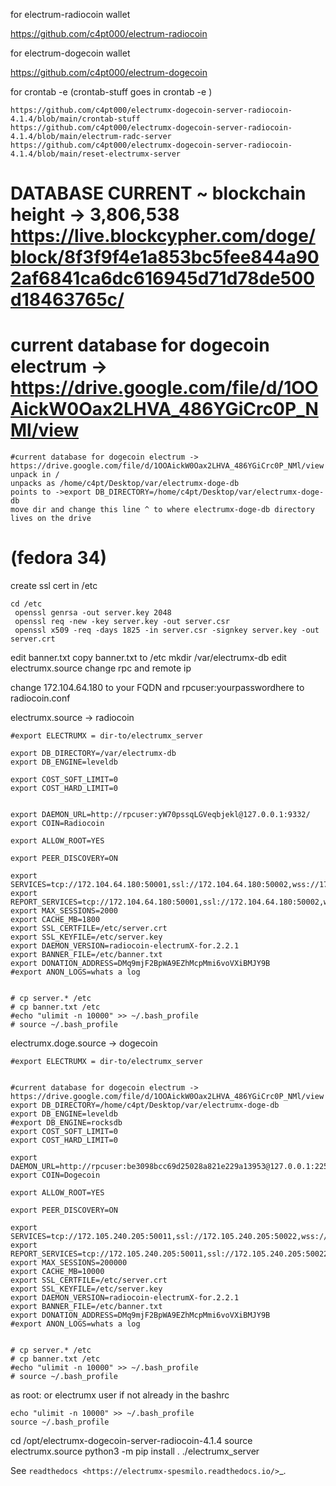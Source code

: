 
 for electrum-radiocoin wallet

https://github.com/c4pt000/electrum-radiocoin

for electrum-dogecoin wallet

https://github.com/c4pt000/electrum-dogecoin

for crontab -e (crontab-stuff goes in crontab -e )

```
https://github.com/c4pt000/electrumx-dogecoin-server-radiocoin-4.1.4/blob/main/crontab-stuff
https://github.com/c4pt000/electrumx-dogecoin-server-radiocoin-4.1.4/blob/main/electrum-radc-server
https://github.com/c4pt000/electrumx-dogecoin-server-radiocoin-4.1.4/blob/main/reset-electrumx-server
```

# DATABASE CURRENT ~ blockchain height -> 3,806,538  https://live.blockcypher.com/doge/block/8f3f9f4e1a853bc5fee844a902af6841ca6dc616945d71d78de500d18463765c/

# current database for dogecoin electrum -> https://drive.google.com/file/d/1OOAickW0Oax2LHVA_486YGiCrc0P_NMl/view

```
#current database for dogecoin electrum -> https://drive.google.com/file/d/1OOAickW0Oax2LHVA_486YGiCrc0P_NMl/view
unpack in / 
unpacks as /home/c4pt/Desktop/var/electrumx-doge-db
points to ->export DB_DIRECTORY=/home/c4pt/Desktop/var/electrumx-doge-db
move dir and change this line ^ to where electrumx-doge-db directory lives on the drive
```

# (fedora 34)

create ssl cert in /etc
```
cd /etc
 openssl genrsa -out server.key 2048
 openssl req -new -key server.key -out server.csr
 openssl x509 -req -days 1825 -in server.csr -signkey server.key -out server.crt
```
edit banner.txt
copy banner.txt to /etc
mkdir /var/electrumx-db
edit electrumx.source
change rpc and remote ip

change 172.104.64.180 to your FQDN and rpcuser:yourpasswordhere to radiocoin.conf

electrumx.source -> radiocoin
```
#export ELECTRUMX = dir-to/electrumx_server

export DB_DIRECTORY=/var/electrumx-db
export DB_ENGINE=leveldb

export COST_SOFT_LIMIT=0
export COST_HARD_LIMIT=0


export DAEMON_URL=http://rpcuser:yW70pssqLGVeqbjekl@127.0.0.1:9332/
export COIN=Radiocoin

export ALLOW_ROOT=YES

export PEER_DISCOVERY=ON

export SERVICES=tcp://172.104.64.180:50001,ssl://172.104.64.180:50002,wss://172.104.64.180:50004,rpc://
export REPORT_SERVICES=tcp://172.104.64.180:50001,ssl://172.104.64.180:50002,wss://172.104.64.180:50004
export MAX_SESSIONS=2000
export CACHE_MB=1800
export SSL_CERTFILE=/etc/server.crt
export SSL_KEYFILE=/etc/server.key
export DAEMON_VERSION=radiocoin-electrumX-for.2.2.1
export BANNER_FILE=/etc/banner.txt
export DONATION_ADDRESS=DMq9mjF2BpWA9EZhMcpMmi6voVXiBMJY9B
#export ANON_LOGS=whats a log


# cp server.* /etc
# cp banner.txt /etc
#echo "ulimit -n 10000" >> ~/.bash_profile
# source ~/.bash_profile
```

electrumx.doge.source -> dogecoin

```
#export ELECTRUMX = dir-to/electrumx_server


#current database for dogecoin electrum -> https://drive.google.com/file/d/1OOAickW0Oax2LHVA_486YGiCrc0P_NMl/view
export DB_DIRECTORY=/home/c4pt/Desktop/var/electrumx-doge-db
export DB_ENGINE=leveldb
#export DB_ENGINE=rocksdb
export COST_SOFT_LIMIT=0
export COST_HARD_LIMIT=0

export DAEMON_URL=http://rpcuser:be3098bcc69d25028a821e229a13953@127.0.0.1:22556/
export COIN=Dogecoin

export ALLOW_ROOT=YES

export PEER_DISCOVERY=ON

export SERVICES=tcp://172.105.240.205:50011,ssl://172.105.240.205:50022,wss://172.105.240.205:50044,rpc://:8001
export REPORT_SERVICES=tcp://172.105.240.205:50011,ssl://172.105.240.205:50022,wss://172.105.240.205:50044
export MAX_SESSIONS=200000
export CACHE_MB=10000
export SSL_CERTFILE=/etc/server.crt
export SSL_KEYFILE=/etc/server.key
export DAEMON_VERSION=radiocoin-electrumX-for.2.2.1
export BANNER_FILE=/etc/banner.txt
export DONATION_ADDRESS=DMq9mjF2BpWA9EZhMcpMmi6voVXiBMJY9B
#export ANON_LOGS=whats a log


# cp server.* /etc
# cp banner.txt /etc
#echo "ulimit -n 10000" >> ~/.bash_profile
# source ~/.bash_profile
```


as root: or electrumx user 
if not already in the bashrc

```
echo "ulimit -n 10000" >> ~/.bash_profile
source ~/.bash_profile
```

cd /opt/electrumx-dogecoin-server-radiocoin-4.1.4
source electrumx.source
python3 -m pip install .
./electrumx_server

See `readthedocs <https://electrumx-spesmilo.readthedocs.io/>`_.


